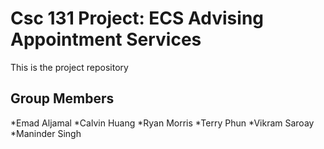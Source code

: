 # Csc 131 Project: ECS Advising Appointment Services

This is the project repository

## Group Members

*Emad Aljamal
*Calvin Huang
*Ryan Morris
*Terry Phun
*Vikram Saroay
*Maninder Singh